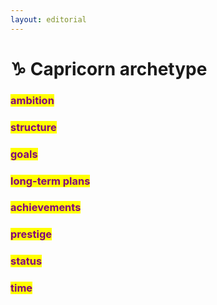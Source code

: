 ```yaml
---
layout: editorial
---
```


# ♑️ Capricorn archetype

### <mark style="color:purple;">ambition</mark>

### <mark style="color:purple;">structure</mark>

### <mark style="color:purple;">goals</mark>

### <mark style="color:purple;">long-term plans</mark>

### <mark style="color:purple;">achievements</mark>

### <mark style="color:purple;">prestige</mark>

### <mark style="color:purple;">status</mark>

### <mark style="color:purple;">time</mark>
